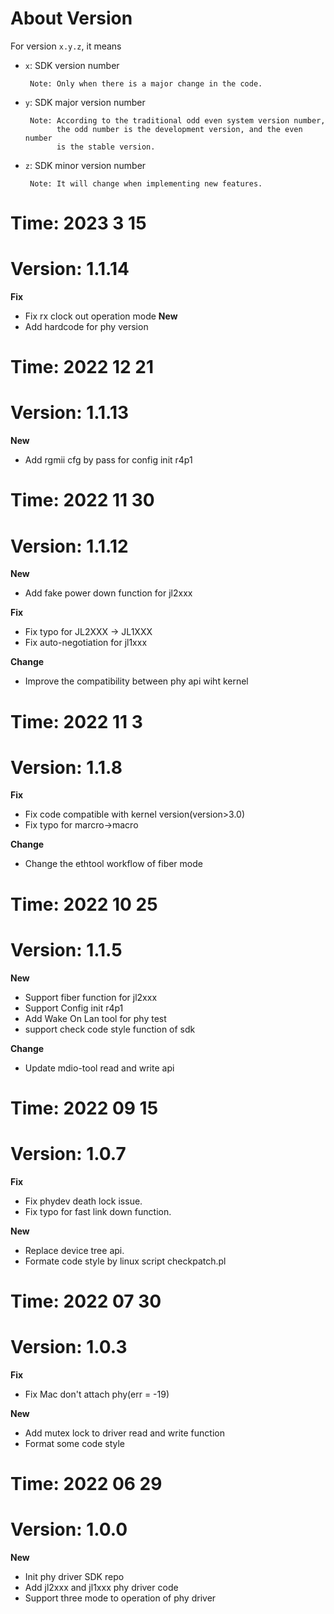 # About Version

For version `x.y.z`, it means

- `x`: SDK version number

       Note: Only when there is a major change in the code.

- `y`: SDK major version number

       Note: According to the traditional odd even system version number,
             the odd number is the development version, and the even number
             is the stable version.

- `z`: SDK minor version number

       Note: It will change when implementing new features.


# Time: 2023 3 15
# Version: 1.1.14
**Fix**
- Fix rx clock out operation mode
**New**
- Add hardcode for phy version

# Time: 2022 12 21
# Version: 1.1.13
**New**
- Add rgmii cfg by pass for config init r4p1


# Time: 2022 11 30
# Version: 1.1.12
**New**
- Add fake power down function for jl2xxx

**Fix**
- Fix typo for JL2XXX -> JL1XXX
- Fix auto-negotiation for jl1xxx

**Change**
- Improve the compatibility between phy api wiht kernel


# Time: 2022 11 3
# Version: 1.1.8
**Fix**
- Fix code compatible with kernel version(version>3.0)
- Fix typo for marcro->macro

**Change**
- Change the ethtool workflow of fiber mode


# Time: 2022 10 25
# Version: 1.1.5
**New**
- Support fiber function for jl2xxx
- Support Config init r4p1
- Add Wake On Lan tool for phy test
- support check code style function of sdk

**Change**
- Update mdio-tool read and write api


# Time: 2022 09 15
# Version: 1.0.7
**Fix**
- Fix phydev death lock issue.
- Fix typo for fast link down function.

**New**
- Replace device tree api.
- Formate code style by linux script checkpatch.pl


# Time: 2022 07 30
# Version: 1.0.3

**Fix**
- Fix Mac don't attach phy(err = -19)

**New**
- Add mutex lock to driver read and write function
- Format some code style

# Time: 2022 06 29
# Version: 1.0.0

**New**
- Init phy driver SDK repo
- Add jl2xxx and jl1xxx phy driver code
- Support three mode to operation of phy driver
